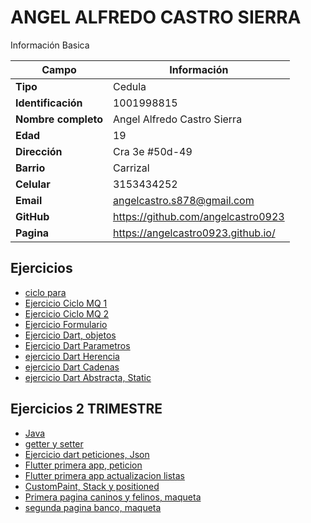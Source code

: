 # ANGEL ALFREDO CASTRO SIERRA
Información Basica

| Campo | Información |
| --- | --- |
| **Tipo** | Cedula |
| **Identificación** | 1001998815 |
| **Nombre completo** | Angel Alfredo Castro Sierra|
| **Edad** | 19 |
| **Dirección** | Cra 3e #50d-49|
| **Barrio** | Carrizal |
| **Celular** | 3153434252 |
| **Email** | angelcastro.s878@gmail.com |
| **GitHub** | https://github.com/angelcastro0923 |
| **Pagina** | https://angelcastro0923.github.io/ |

## Ejercicios
- [ciclo para](adso4.md)
- [Ejercicio Ciclo MQ 1](adso5.md)
- [Ejercicio Ciclo MQ 2](adso6.md)
- [Ejercicio Formulario](adso7.md)
- [Ejercicio Dart, objetos](adso8.md)
- [Ejercicio Dart Parametros](adso9.md)
- [ejercicio Dart Herencia](adso10.md)
- [ejercicio Dart Cadenas](adso11.md)
- [ejercicio Dart Abstracta, Static](adso12.md)
## Ejercicios 2 TRIMESTRE
- [Java](ejercicio_java.md)
- [getter y setter](getter_y_setter.md)
- [Ejercicio dart peticiones, Json](ejercicio_json.md)
- [Flutter primera app, peticion](adso13.md)
- [Flutter primera app actualizacion listas](adso14.md)
- [CustomPaint, Stack y positioned](adso15.md)
- [Primera pagina caninos y felinos, maqueta](adso17.md)
- [segunda pagina banco, maqueta](adso18.md)



